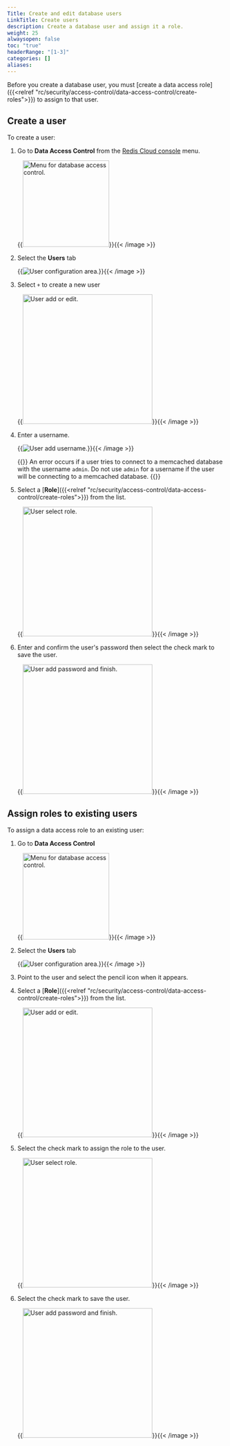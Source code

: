 ```yaml
---
Title: Create and edit database users
LinkTitle: Create users
description: Create a database user and assign it a role.
weight: 25
alwaysopen: false
toc: "true"
headerRange: "[1-3]"
categories: []
aliases: 
---
```


Before you create a database user, you must [create a data access role]({{<relref "rc/security/access-control/data-access-control/create-roles">}}) to assign to that user.

## Create a user

To create a user:

1. Go to **Data Access Control** from the [Redis Cloud console](https://app.redislabs.com/#/) menu.

    {{<image filename="images/rc/data-access-control-menu.png" width="200px" alt="Menu for database access control." >}}{{< /image >}}

1. Select the **Users** tab

    {{<image filename="images/rc/data-access-control-users-no-users.png" alt="User configuration area." >}}{{< /image >}}

2. Select `+` to create a new user

    {{<image filename="images/rc/data-access-control-users-add-or-edit.png" width="300px" alt="User add or edit." >}}{{< /image >}}

3. Enter a username.

    {{<image filename="images/rc/data-access-control-users-add.png" alt="User add username." >}}{{< /image >}}

    {{<note>}}
An error occurs if a user tries to connect to a memcached database with the username `admin`. Do not use `admin` for a username if the user will be connecting to a memcached database.
    {{</note>}}

1. Select a [**Role**]({{<relref "rc/security/access-control/data-access-control/create-roles">}}) from the list.

    {{<image filename="images/rc/data-access-control-users-add-role.png" width="300px" alt="User select role." >}}{{< /image >}}

1. Enter and confirm the user's password then select the check mark to save the user. 

    {{<image filename="images/rc/data-access-control-users-password-and-finish.png" width="300px" alt="User add password and finish." >}}{{< /image >}}


## Assign roles to existing users

To assign a data access role to an existing user:

1. Go to **Data Access Control**

    {{<image filename="images/rc/data-access-control-menu.png" width="200px" alt="Menu for database access control." >}}{{< /image >}}

1. Select the **Users** tab

    {{<image filename="images/rc/data-access-control-users.png" alt="User configuration area." >}}{{< /image >}}

1. Point to the user and select the pencil icon when it appears.

1. Select a [**Role**]({{<relref "rc/security/access-control/data-access-control/create-roles">}}) from the list.

    {{<image filename="images/rc/data-access-control-users-add-or-edit.png" width="300px" alt="User add or edit." >}}{{< /image >}}

1. Select the check mark to assign the role to the user.

    {{<image filename="images/rc/data-access-control-users-add-role.png" width="300px" alt="User select role." >}}{{< /image >}}

1. Select the check mark to save the user. 

    {{<image filename="images/rc/data-access-control-users-password-and-finish.png" width="300px" alt="User add password and finish." >}}{{< /image >}}